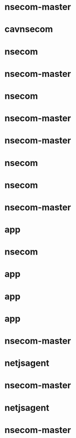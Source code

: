 # nsecom-master
# cavnsecom
# nsecom
# nsecom-master
# nsecom
# nsecom-master
# nsecom-master
# nsecom
# nsecom
# nsecom-master
# app
# nsecom
# app
# app
# app
# nsecom-master
# netjsagent
# nsecom-master
# netjsagent
# nsecom-master
